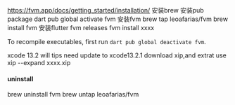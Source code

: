 https://fvm.app/docs/getting_started/installation/
安装brew
安装pub package
dart pub global activate fvm
安装fvm
brew tap leoafarias/fvm
brew install fvm
安装flutter
fvm releases
fvm install xxxx


To recompile executables, first run `dart pub global deactivate fvm`.

xcode 13.2 will tips need update to xcode13.2.1
download xip,and extrat use
xip --expand xxxx.xip




#### uninstall
brew uninstall fvm
brew untap leoafarias/fvm